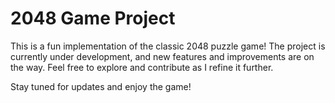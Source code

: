 # 2048 Game Project

This is a fun implementation of the classic 2048 puzzle game! The project is currently under development, and new features and improvements are on the way. Feel free to explore and contribute as I refine it further.

Stay tuned for updates and enjoy the game!
